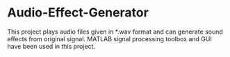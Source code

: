 # Audio-Effect-Generator
This project plays audio files given in *.wav format and can generate sound effects from original signal. MATLAB signal processing toolbox and GUI have been used in this project.  

